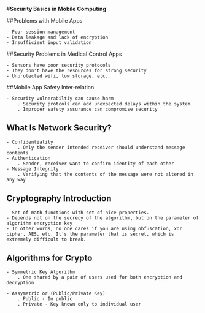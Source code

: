 #**Security Basics in Mobile Computing**

##Problems with Mobile Apps

    - Poor session management
    - Data leakage and lack of encryption
    - Insufficient input validation

##Security Problems in Medical Control Apps

    - Sensors have poor security protocols
    - They don't have the resources for strong security
    - Unprotected wifi, low storage, etc.

##Mobile App Safety Inter-relation

    - Security vulnerabiltiy can cause harm
        . Security protcols can add unexpected delays within the system
        . Improper safety assurance can compromise security

## What Is Network Security?

    - Confidentiality
        . Only the sender intended receiver should understand message contents
    - Authentication
        . Sender, receiver want to confirm identity of each other
    - Message Integrity
        . Verifying that the contents of the message were not altered in any way

## Cryptography Introduction

    - Set of math functions with set of nice properties. 
    - Depends not on the secrecy of the algorithm, but on the parameter of algorithm encryption key
    - In other words, no one cares if you are using obfuscation, xor cipher, AES, etc. It's the parameter that is secret, which is extremely difficult to break.

## Algorithms for Crypto
    
    - Symmetric Key Algorithm
        . One shared by a pair of users used for both encryption and decryption

    - Assymetric or (Public/Private Key)
        . Public - In public
        . Private - Key known only to individual user
